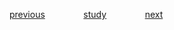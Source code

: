 
<a href="https://github.com/raphaelkaique1/study/blob/main/5-desenvolvimento_web/5.2-frontend/typescript.md">previous</a>⠀⠀⠀⠀⠀⠀<a href="https://github.com/raphaelkaique1/study#backend">study</a>⠀⠀⠀⠀⠀⠀<a href="https://github.com/raphaelkaique1/study/blob/main/5-desenvolvimento_web/5.3-backend/consumo_e_criacao_de_apis.md">next</a>
